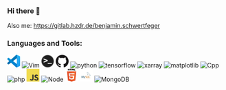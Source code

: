 ### Hi there 👋

Also me:
https://gitlab.hzdr.de/benjamin.schwertfeger

### Languages and Tools:

<img alt="Visual Studio Code" width="30px" height="30px" src="https://raw.githubusercontent.com/github/explore/80688e429a7d4ef2fca1e82350fe8e3517d3494d/topics/visual-studio-code/visual-studio-code.png" /> <img alt="Vim" width="30px" height="30px" src="https://upload.wikimedia.org/wikipedia/commons/9/9f/Vimlogo.svg" />
<img alt="Terminal" width="30px" height="30px" src="https://raw.githubusercontent.com/github/explore/80688e429a7d4ef2fca1e82350fe8e3517d3494d/topics/terminal/terminal.png" />
<img alt="GitHub" width="30px" height="30px" src="https://raw.githubusercontent.com/github/explore/78df643247d429f6cc873026c0622819ad797942/topics/github/github.png" />
<img alt="python" width="30px" height="30px" src="https://upload.wikimedia.org/wikipedia/commons/thumb/c/c3/Python-logo-notext.svg/768px-Python-logo-notext.svg.png" /> 
<img alt="tensorflow" width="30px" height="30px" src="https://upload.wikimedia.org/wikipedia/commons/2/2d/Tensorflow_logo.svg" />
<img alt="xarray" width="30px" height="30px" src="https://numfocus.org/wp-content/uploads/2018/09/xarray-logo-square.png" /> 
<img alt="matplotlib" width="30px" height="30px" src="https://upload.wikimedia.org/wikipedia/commons/thumb/8/84/Matplotlib_icon.svg/1200px-Matplotlib_icon.svg.png" />
<img alt="Cpp" width="30px" height="30px" src="https://www.vectorsoft.de/wp-content/uploads/2019/10/C_API-300x300.png" />
<img alt="php" width="30px" height="30px" src="https://upload.wikimedia.org/wikipedia/commons/2/27/PHP-logo.svg" />
<img alt="JavaScript" width="30px" height="30px" src="https://raw.githubusercontent.com/github/explore/80688e429a7d4ef2fca1e82350fe8e3517d3494d/topics/javascript/javascript.png" />
<img alt="Node" width="30px" height="30px" src="https://icon2.cleanpng.com/20180821/qae/kisspng-node-js-javascript-website-development-express-js-weekly-2-5b7c78fbb78ba2.1805803115348840917518.jpg" /> <img alt="HTML5" width="30px" height="30px" src="https://raw.githubusercontent.com/github/explore/80688e429a7d4ef2fca1e82350fe8e3517d3494d/topics/html/html.png" />
<img alt="MySQL" width="30px" height="30px"  src="https://raw.githubusercontent.com/github/explore/80688e429a7d4ef2fca1e82350fe8e3517d3494d/topics/mysql/mysql.png" />
<img alt="MongoDB" width="30px" height="30px" src="https://toppng.com/uploads/preview/9kib-354x415-unnamed-mongodb-logo-sv-11562860723mgempnmrq3.png" />

<!--
**btschwertfeger/btschwertfeger** is a ✨ _special_ ✨ repository because its `README.md` (this file) appears on your GitHub profile.

Here are some ideas to get you started:

- 🔭 I’m currently working on ...
- 🌱 I’m currently learning ...
- 👯 I’m looking to collaborate on ...
- 🤔 I’m looking for help with ...
- 💬 Ask me about ...
- 📫 How to reach me: ...
- 😄 Pronouns: ...
- ⚡ Fun fact: ...
-->
